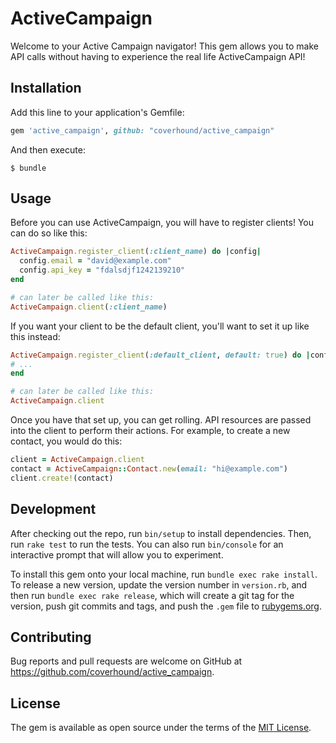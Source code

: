 # ActiveCampaign

Welcome to your Active Campaign navigator! This gem allows you to make API calls
without having to experience the real life ActiveCampaign API!

## Installation

Add this line to your application's Gemfile:

```ruby
gem 'active_campaign', github: "coverhound/active_campaign"
```

And then execute:

    $ bundle


## Usage

Before you can use ActiveCampaign, you will have to register clients! You can do
so like this:

```ruby
ActiveCampaign.register_client(:client_name) do |config|
  config.email = "david@example.com"
  config.api_key = "fdalsdjf1242139210"
end

# can later be called like this:
ActiveCampaign.client(:client_name)
```

If you want your client to be the default client, you'll want to set it up like
this instead:

```ruby
ActiveCampaign.register_client(:default_client, default: true) do |config|
# ...
end

# can later be called like this:
ActiveCampaign.client
```

Once you have that set up, you can get rolling. API resources are passed into
the client to perform their actions. For example, to create a new contact, you
would do this:

```ruby
client = ActiveCampaign.client
contact = ActiveCampaign::Contact.new(email: "hi@example.com")
client.create!(contact)
```

## Development

After checking out the repo, run `bin/setup` to install dependencies. Then, run `rake test` to run the tests. You can also run `bin/console` for an interactive prompt that will allow you to experiment.

To install this gem onto your local machine, run `bundle exec rake install`. To release a new version, update the version number in `version.rb`, and then run `bundle exec rake release`, which will create a git tag for the version, push git commits and tags, and push the `.gem` file to [rubygems.org](https://rubygems.org).

## Contributing

Bug reports and pull requests are welcome on GitHub at https://github.com/coverhound/active_campaign.


## License

The gem is available as open source under the terms of the [MIT License](http://opensource.org/licenses/MIT).

